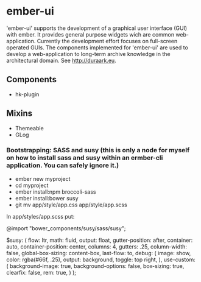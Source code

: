 # ember-ui

'ember-ui' supports the development of a graphical user interface (GUI) with ember. It provides general purpose widgets wich are common web-application. Currently the development effort focuses on full-screen operated GUIs. The components implemented for 'ember-ui' are used to develop a web-application to long-term archive knowledge in the architectural domain. See http://duraark.eu.

## Components

* hk-plugin

## Mixins

* Themeable
* GLog

### Bootstrapping: SASS and susy (this is only a node for myself on how to install sass and susy within an  ermber-cli application. You can safely ignore it.)

* ember new myproject
* cd myproject
* ember install:npm broccoli-sass
* ember install:bower susy
* git mv app/style/app.css app/style/app.scss

In app/styles/app.scss put:

@import "bower_components/susy/sass/susy";

$susy: (
  flow: ltr,
  math: fluid,
  output: float,
  gutter-position: after,
  container: auto,
  container-position: center,
  columns: 4,
  gutters: .25,
  column-width: false,
  global-box-sizing: content-box,
  last-flow: to,
  debug: (
    image: show,
    color: rgba(#66f, .25),
    output: background,
    toggle: top right,
  ),
  use-custom: (
    background-image: true,
    background-options: false,
    box-sizing: true,
    clearfix: false,
    rem: true,
  )
);
